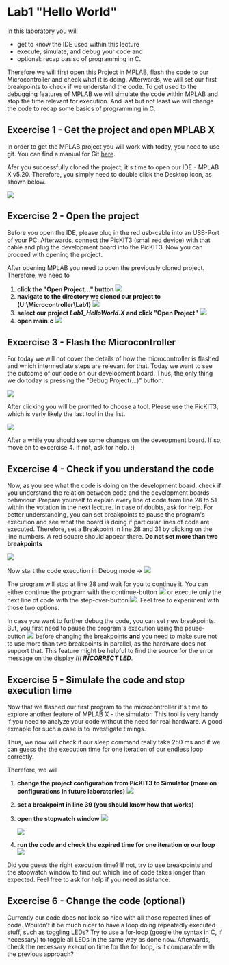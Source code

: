 # Lab1 "Hello World"
In this laboratory you will 
- get to know the IDE used within this lecture
- execute, simulate, and debug your code and
- optional: recap basisc of programming in C.

Therefore we will first open this Project in MPLAB, flash the code to our Microcontroller and check what it is doing. Afterwards, we will set our first breakpoints to check if we understand the code.
To get used to the debugging features of MPLAB we will simulate the code within MPLAB and stop the time relevant for execution. And last but not least we will change the code to recap some basics of programming in C.

## Excercise 1 - Get the project and open MPLAB X
In order to get the MPLAB project you will work with today, you need to use git.
You can find a manual for Git [here](https://github.com/MicrocontrollerApplications/Utilities/blob/feature_add_git_doc/git.md).

Afer you successfully cloned the project, it's time to open our IDE - MPLAB X v5.20. Therefore, you simply need to double click the Desktop icon, as shown below.

![](images/Open_IDE.png)

## Excercise 2 - Open the project
Before you open the IDE, please plug in the red usb-cable into an USB-Port of your PC. Afterwards, connect the PicKIT3 (small red device) with that cable and plug the development board into the PicKIT3. Now you can proceed with opening the project.

After opening MPLAB you need to open the previously cloned project. Therefore, we need to 
1. **click the "Open Project..." button**
   ![](images/OpenProject_LP.png)
1. **navigate to the directory we cloned our project to (U:\Microcontroller\Lab1)**
   ![](images/OpenProject_navigate_1.png) 
1. **select our project *Lab1_HelloWorld.X* and click "Open Project"**
   ![](images/OpenProject_navigate_2.png)
1. **open main.c**
   ![](images/main_c.png)

## Excercise 3 - Flash the Microcontroller
For today we will not cover the details of how the microcontroller is flashed and which intermediate steps are relevant for that. Today we want to see the outcome of our code on our development board.
Thus, the only thing we do today is pressing the "Debug Project(...)" button. 

![](images/Debug_button.png)

After clicking you will be promted to choose a tool. Please use the PicKIT3, which is verly likely the last tool in the list.

![](images/tool_prompt.png)

After a while you should see some changes on the deveopment board. If so, move on to excercise 4. If not, ask for help. :)

## Excercise 4 - Check if you understand the code
Now, as you see what the code is doing on the development board, check if you understand the relation between code and the development boards behaviour.
Prepare yourself to explain every line of code from line 28 to 51 within the votation in the next lecture. In case of doubts, ask for help.
For better understanding, you can set breakpoints to pause the program's execution and see what the board is doing if particular lines of code are executed.
Therefore, set a Breakpoint in line 28 and 31 by clicking on the line numbers. A red square should appear there. **Do not set more than two breakpoints**

![](images/code_with_breakpoints.png)

Now start the code execution in Debug mode -> ![](images/Debug_button.png)

The program will stop at line 28 and wait for you to continue it. You can either continue the program with the continue-button ![](images/continue_button.png) or execute only the next line of code with the step-over-button ![](images/step_over_button.png).
Feel free to experiment with those two options.

In case you want to further debug the code, you can set new breakpoints. But, you first need to pause the program's execution using the pause-button ![](images/pause_button.png) before changing the breakpoints **and** you need to make sure not to use more than two breakpoints in parallel, as the hardware does not support that.
This feature might be helpful to find the source for the error message on the display ***!!! INCORRECT LED***.

## Excercise 5 - Simulate the code and stop execution time
Now that we flashed our first program to the microcontroller it's time to explore another feature of MPLAB X - the simulator. This tool is very handy if you need to analyze your code without the need for real hardware. A good exmaple for such a case is to investigate timings.

Thus, we now will check if our sleep command really take 250 ms and if we can guess the the execution time for one iteration of our endless loop correctly.

Therefore, we will
1. **change the project configuration from PicKIT3 to Simulator (more on configurations in future laboratories)**
   ![](images/change_config.png)
3. **set a breakpoint in line 39 (you should know how that works)**
4. **open the stopwatch window**
   ![](images/Stopwatch_1.png)
   
   ![](images/Stopwatch_2.png)
6. **run the code and check the expired time for one iteration or our loop**
   ![](images/Debug_button.png)

Did you guess the right execution time? If not, try to use breakpoints and the stopwatch window to find out which line of code takes longer than expected. Feel free to ask for help if you need assistance.

## Excercise 6 - Change the code (optional)
Currently our code does not look so nice with all those repeated lines of code. Wouldn't it be much nicer to have a loop doing repeatedly executed stuff, such as toggling LEDs?
Try to use a for-loop (google the syntax in C, if necessary) to toggle all LEDs in the same way as done now.
Afterwards, check the necessary execution time for the for loop, is it comparable with the previous approach?
